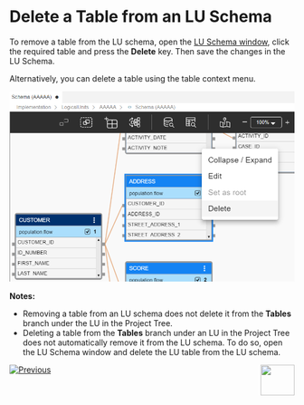 # Delete a Table from an LU Schema

To remove a table from the LU schema, open the [LU Schema window](/articles/03_logical_units/03_LU_schema_window.md), click the required table and press the **Delete** key. Then save the changes in the LU Schema.

<web>

Alternatively, you can delete a table using the table context menu.

<img src="images/web/10_delete_table.PNG" style="zoom:80%;" />

</web>

**Notes:**

* Removing a table from an LU schema does not delete it from the **Tables** branch under the LU in the Project Tree.
* Deleting a table from the **Tables** branch under an LU in the Project Tree does not automatically remove it from the LU schema. To do so, open the LU Schema window and delete the LU table from the LU schema.    


[![Previous](/articles/images/Previous.png)](/articles/03_logical_units/09_add_table_to_a_schema.md)[<img align="right" width="60" height="54" src="/articles/images/Next.png">](/articles/03_logical_units/11_add_delete_table_population.md)

